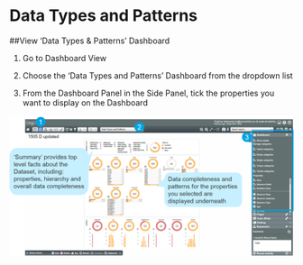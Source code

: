 # Data Types and Patterns

##View ‘Data Types & Patterns’ Dashboard

1. Go to Dashboard View

2. Choose the ‘Data Types and Patterns’ Dashboard from the dropdown list

3. From the Dashboard Panel in the Side Panel, tick the properties you want to display on the Dashboard

![](4-001.datatypesdashboard.png)